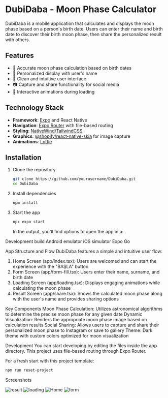 # DubiDaba - Moon Phase Calculator

DubiDaba is a mobile application that calculates and displays the moon phase based on a person's birth date. Users can enter their name and birth date to discover their birth moon phase, then share the personalized result with others.

## Features

- 🌙 Accurate moon phase calculation based on birth dates
- 👤 Personalized display with user's name
- 📱 Clean and intuitive user interface
- 📷 Capture and share functionality for social media
- 🔄 Interactive animations during loading

## Technology Stack

- **Framework**: [Expo](https://expo.dev/) and React Native
- **Navigation**: [Expo Router](https://docs.expo.dev/router/introduction/) with file-based routing
- **Styling**: [NativeWind/TailwindCSS](https://www.nativewind.dev/)
- **Graphics**: [@shopify/react-native-skia](https://github.com/Shopify/react-native-skia) for image capture
- **Animations**: [Lottie](https://github.com/lottie-react-native/lottie-react-native)

## Installation

1. Clone the repository

   ```bash
   git clone https://github.com/yourusername/DubiDaba.git
   cd DubiDaba
   ```

2. Install dependencies
   ```bash
   npm install
   ```
3. Start the app
   ```bash
   npx expo start
   ```
   In the output, you'll find options to open the app in a:

Development build
Android emulator
iOS simulator
Expo Go

App Structure and Flow
DubiDaba features a simple and intuitive user flow:

1. Home Screen (app/index.tsx): Users are welcomed and can start the experience with the "BAŞLA" button
2. Form Screen (app/form-fill.tsx): Users enter their name, surname, and birth date
3. Loading Screen (app/loading.tsx): Displays engaging animations while calculating the moon phase
4. Result Screen (app/share.tsx): Shows the calculated moon phase along with the user's name and provides sharing options

Key Components
Moon Phase Calculation: Utilizes astronomical algorithms to determine the precise moon phase for any given date
Dynamic Visualization: Renders the appropriate moon phase image based on calculation results
Social Sharing: Allows users to capture and share their personalized moon phase to Instagram or save to gallery
Theme: Dark theme with custom colors optimized for moon visualization

Development
You can start developing by editing the files inside the app directory. This project uses file-based routing through Expo Router.

For a fresh start with this project template:

```bash
npm run reset-project
```

Screenshots

![result](https://github.com/user-attachments/assets/c1d74605-cb6b-497f-938a-10c613cca3aa)
![loading](https://github.com/user-attachments/assets/13b4a37f-6900-472b-8dd3-59d6381f1c37)
![Home](https://github.com/user-attachments/assets/a03d33c1-be40-4233-a4ec-d369aa8b9ba3)
![form](https://github.com/user-attachments/assets/dca7340a-21a1-44b4-ba69-664cf968e257)

